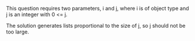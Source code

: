 This question requires two parameters, i and j, where i is of object type and j is an integer with 0 <= j.

The solution generates lists proportional to the size of j, so j should not be too large.
